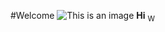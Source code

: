 #Welcome
![This is an image](https://octodex.github.com/images/puddle_jumper_octodex.jpg)
**Hi**
<sub>W</sub>
